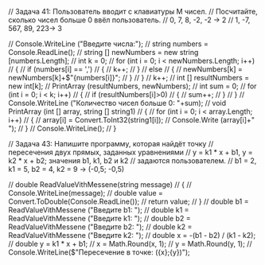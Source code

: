 // Задача 41: Пользователь вводит с клавиатуры M чисел. 
// Посчитайте, сколько чисел больше 0 ввёл пользователь.
// 0, 7, 8, -2, -2 -> 2
// 1, -7, 567, 89, 223-> 3

// Console.WriteLine ("Введите числа:");
// string numbers = Console.ReadLine();
// string [] newNumbers = new string [numbers.Length];
// int k = 0;
// for (int i = 0; i < newNumbers.Length; i++)
// {
//   if (numbers[i] == ',')
//   {
//     k++;
//   }
//   else
//   {
//     newNumbers[k] = newNumbers[k]+$"{numbers[i]}";
//   }
// }
// k++;
// int [] resultNumbers = new int[k];
// PrintArray (resultNumbers, newNumbers);
// int sum = 0;
// for (int i = 0; i < k; i++)
// {
//   if (resultNumbers[i]>0)
//   {
//     sum++;
//   }
// }
// Console.WriteLine ("Количество чисел больше 0: "+sum);
// void PrintArray (int [] array, string [] string1)
// {
//   for (int i = 0; i < array.Length; i++)
//   {
//   array[i] = Convert.ToInt32(string1[i]);
//   Console.Write (array[i]+"  ");
//   }
// Console.WriteLine();
// } 


// Задача 43: Напишите программу, которая найдёт точку 
// пересечения двух прямых, заданных уравнениями 
// y = k1 * x + b1, y = k2 * x + b2; значения b1, k1, b2 и k2 
// задаются пользователем.
// b1 = 2, k1 = 5, b2 = 4, k2 = 9 -> (-0,5; -0,5)

// double ReadValueVithMessene(string message)
// {
//     Console.WriteLine(message);
//     double value = Convert.ToDouble(Console.ReadLine());
//     return value; 
// }
// double b1 = ReadValueVithMessene ("Введите b1: ");
// double k1 = ReadValueVithMessene ("Введите k1: ");
// double b2 = ReadValueVithMessene ("Введите b2: ");
// double k2 = ReadValueVithMessene ("Введите k2: ");
// double x = -(b1 - b2) / (k1 - k2);
// double y = k1 * x + b1;
// x = Math.Round(x, 1);
// y = Math.Round(y, 1); 
// Console.WriteLine($"Пересечение в точке: ({x};{y})");
